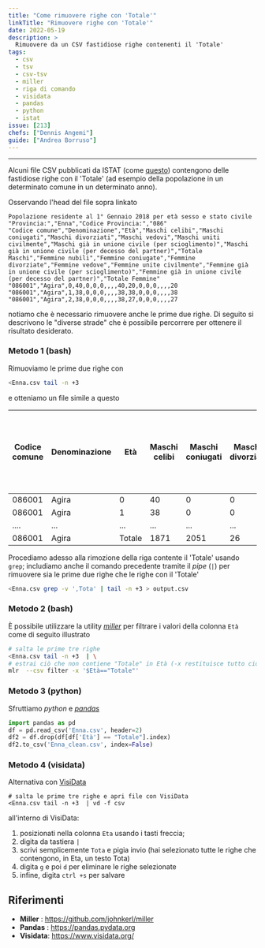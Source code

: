 ```yaml
---
title: "Come rimuovere righe con 'Totale'"
linkTitle: "Rimuovere righe con 'Totale'"
date: 2022-05-19
description: >
  Rimuovere da un CSV fastidiose righe contenenti il 'Totale'
tags:
  - csv
  - tsv
  - csv-tsv
  - miller
  - riga di comando
  - visidata
  - pandas
  - python
  - istat
issue: [213]
chefs: ["Dennis Angemi"]
guide: ["Andrea Borruso"]
---
```


---

Alcuni file CSV pubblicati da ISTAT (come [questo](https://demo.istat.it/pop2018/dati/Enna.zip)) contengono delle fastidiose righe con il 'Totale' (ad esempio della popolazione in un determinato comune in un determinato anno).

Osservando l'head del file sopra linkato
```
Popolazione residente al 1° Gennaio 2018 per età sesso e stato civile
"Provincia:","Enna","Codice Provincia:","086"
"Codice comune","Denominazione","Età","Maschi celibi","Maschi coniugati","Maschi divorziati","Maschi vedovi","Maschi uniti civilmente","Maschi già in unione civile (per scioglimento)","Maschi già in unione civile (per decesso del partner)","Totale Maschi","Femmine nubili","Femmine coniugate","Femmine divorziate","Femmine vedove","Femmine unite civilmente","Femmine già in unione civile (per scioglimento)","Femmine già in unione civile (per decesso del partner)","Totale Femmine"
"086001","Agira",0,40,0,0,0,,,,40,20,0,0,0,,,,20
"086001","Agira",1,38,0,0,0,,,,38,38,0,0,0,,,,38
"086001","Agira",2,38,0,0,0,,,,38,27,0,0,0,,,,27
```
notiamo che è necessario rimuovere anche le prime due righe. Di seguito si descrivono le "diverse strade" che è possibile percorrere per ottenere il risultato desiderato.

### Metodo 1 (bash)
Rimuoviamo le prime due righe con
```bash
<Enna.csv tail -n +3
```
e otteniamo un file simile a questo

|Codice comune|Denominazione|Età   |Maschi celibi|Maschi coniugati|Maschi divorziati|Maschi vedovi|Maschi uniti civilmente|Maschi già in unione civile (per scioglimento)|Maschi già in unione civile (per decesso del partner)|Totale Maschi|Femmine nubili|Femmine coniugate|Femmine divorziate|Femmine vedove|Femmine unite civilmente|Femmine già in unione civile (per scioglimento)|Femmine già in unione civile (per decesso del partner)|Totale Femmine|
|-------------|-------------|------|-------------|----------------|-----------------|-------------|-----------------------|----------------------------------------------|-----------------------------------------------------|-------------|--------------|-----------------|------------------|--------------|------------------------|-----------------------------------------------|------------------------------------------------------|--------------|
|086001       |Agira        |0     |40           |0               |0                |0            |                       |                                              |                                                     |40           |20            |0                |0                 |0             |                        |                                               |                                                      |20            |
|086001       |Agira        |1     |38           |0               |0                |0            |                       |                                              |                                                     |38           |38            |0                |0                 |0             |                        |                                               |                                                      |38            |
|....         |...          |...   |...          |...             |...              |...          |...                    |...                                           |...                                                  |...          |...           |...              |...               |...           |...                     |...                                            |...                                                   |...           |
|086001       |Agira        |Totale|1871         |2051            |26               |106          |                       |                                              |                                                     |4054         |1547          |2042             |44                |535           |                        |                                               |                                                      |4168          |

Procediamo adesso alla rimozione della riga contente il 'Totale' usando `grep`; includiamo anche il comando precedente tramite il *pipe* (`|`) per rimuovere sia le prime due righe che le righe con il 'Totale'

```bash
<Enna.csv grep -v ',Tota' | tail -n +3 > output.csv
```

### Metodo 2 (bash)
È possibile utilizzare la utility [*miller*](https://github.com/johnkerl/miller) per filtrare i valori della colonna `Età` come di seguito illustrato
```bash
# salta le prime tre righe
<Enna.csv tail -n +3  | \
# estrai ciò che non contiene "Totale" in Età (-x restituisce tutto ciò che non soddisfa il filtro)
mlr  --csv filter -x '$Età=="Totale"'
```

### Metodo 3 (python)
Sfruttiamo *python* e [*pandas*](https://pandas.pydata.org)
    
```python
import pandas as pd
df = pd.read_csv('Enna.csv', header=2)
df2 = df.drop(df[df['Età'] == "Totale"].index)
df2.to_csv('Enna_clean.csv', index=False)
```

### Metodo 4 (visidata)
Alternativa con [VisiData](https://ondata.github.io/guidaVisiData/)

```
# salta le prime tre righe e apri file con VisiData
<Enna.csv tail -n +3  | vd -f csv
```

all'interno di VisiData:
1. posizionati nella colonna `Eta` usando i tasti freccia;
2. digita da tastiera `|`
3. scrivi semplicemente `Tota` e pigia invio (hai selezionato tutte le righe che contengono, in Eta, un testo Tota)
4. digita `g` e poi `d` per eliminare le righe selezionate
5. infine, digita `ctrl +s` per salvare

## Riferimenti

- **Miller** : <https://github.com/johnkerl/miller>
- **Pandas** : <https://pandas.pydata.org>
- **Visidata**: <https://www.visidata.org/>
